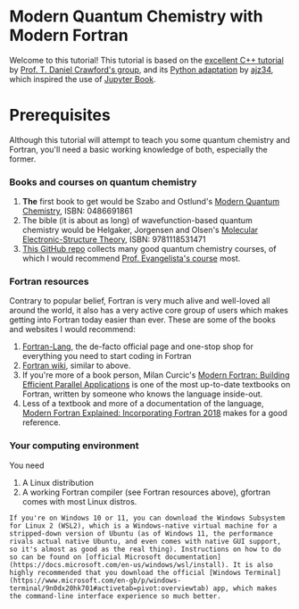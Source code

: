 # Modern Quantum Chemistry with Modern Fortran
Welcome to this tutorial! This tutorial is based on the [excellent C++ tutorial](https://github.com/CrawfordGroup/ProgrammingProjects) by [Prof. T. Daniel Crawford's group](https://crawford.chem.vt.edu/), and its [Python adaptation](https://pycrawfordprogproj.readthedocs.io/en/latest/index.html) by [ajz34](https://github.com/ajz34), which inspired the use of [Jupyter Book](https://jupyterbook.org/intro.html).

# Prerequisites
Although this tutorial will attempt to teach you some quantum chemistry and Fortran, you'll need a basic working knowledge of both, especially the former. 
### Books and courses on quantum chemistry

 1. **The** first book to get would be Szabo and Ostlund's [Modern Quantum Chemistry](https://www.amazon.co.uk/Modern-Quantum-Chemistry-Introduction-Electronic/dp/0486691861/ref=pd_sim_1/257-6651894-9620421?pd_rd_w=rSw1g&pf_rd_p=b1e87cc7-5592-4974-a868-4689b8cff950&pf_rd_r=T6W5KMW8PVAX8H7F4YCV&pd_rd_r=3937198d-695d-4e98-91ce-0abfef567e0b&pd_rd_wg=66b5X&pd_rd_i=0486691861&psc=1), ISBN: 0486691861
 2. The bible (it is about as long) of wavefunction-based quantum chemistry would be Helgaker, Jorgensen and Olsen's [Molecular Electronic-Structure Theory](https://www.amazon.co.uk/Molecular-Electronic-Structure-Theory-Trygve-Helgaker/dp/1118531477/ref=tmm_pap_swatch_0?_encoding=UTF8&qid=1644700035&sr=1-4), ISBN: 9781118531471
 3. [This GitHub repo](https://github.com/hebrewsnabla/awesome-qc-courses) collects many good quantum chemistry courses, of which I would recommend [Prof. Evangelista's course](https://github.com/fevangelista/CHEM532-ElectronicStructure-Notes) most.

### Fortran resources
Contrary to popular belief, Fortran is very much alive and well-loved all around the world, it also has a very active core group of users which makes getting into Fortran today easier than ever. These are some of the books and websites I would recommend:

 1. [Fortran-Lang](https://fortran-lang.org/), the de-facto official page and one-stop shop for everything you need to start coding in Fortran
 2. [Fortran wiki](https://fortranwiki.org/fortran/show/HomePage), similar to above.
 3. If you're more of a book person, Milan Curcic's [Modern Fortran: Building Efficient Parallel Applications](https://www.amazon.co.uk/Modern-FORTRAN-Milan-Curcic/dp/1617295280/ref=sr_1_1?crid=30PSOYG5QWFVZ&keywords=fortran%20milan%20curcic&qid=1644700523&s=books&sprefix=fortran%20milan%20curcic,stripbooks,62&sr=1-1) is one of the most up-to-date textbooks on Fortran, written by someone who knows the language inside-out.
 4. Less of a textbook and more of a documentation of the language, [Modern Fortran Explained: Incorporating Fortran 2018](https://www.amazon.co.uk/Modern-Fortran-Explained-Incorporating-Mathematics-dp-0198811896/dp/0198811896/ref=dp_ob_title_bk) makes for a good reference.
 
 ### Your computing environment
 You need
 
 1. A Linux distribution
 2. A working Fortran compiler (see Fortran resources above), gfortran comes with most Linux distros.

```{admonition} What if I use Windows?
If you're on Windows 10 or 11, you can download the Windows Subsystem for Linux 2 (WSL2), which is a Windows-native virtual machine for a stripped-down version of Ubuntu (as of Windows 11, the performance rivals actual native Ubuntu, and even comes with native GUI support, so it's almost as good as the real thing). Instructions on how to do so can be found on [official Microsoft documentation](https://docs.microsoft.com/en-us/windows/wsl/install). It is also highly recommended that you download the official [Windows Terminal](https://www.microsoft.com/en-gb/p/windows-terminal/9n0dx20hk701#activetab=pivot:overviewtab) app, which makes the command-line interface experience so much better.